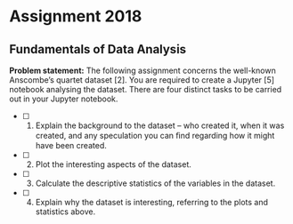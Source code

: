 # Assignment 2018
## Fundamentals of Data Analysis

**Problem statement:** 
The following assignment concerns the well-known Anscombe’s quartet dataset [2]. You are required to create a Jupyter [5] notebook analysing the dataset. There are four distinct tasks to be carried out in your Jupyter notebook. 

- [ ] 1. Explain the background to the dataset – who created it, when it was created, and any speculation you can ﬁnd regarding how it might have been created. 
- [ ] 2. Plot the interesting aspects of the dataset. 
- [ ] 3. Calculate the descriptive statistics of the variables in the dataset. 
- [ ] 4. Explain why the dataset is interesting, referring to the plots and statistics above.

